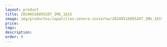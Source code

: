 ```yaml
---
layout: product
title: 20240516095207_IMG_1815
image: img/productos/zapatillas-senora-invierno/20240516095207_IMG_1815.webp
price: 
tags: 
description: 
order: 0
---
```

